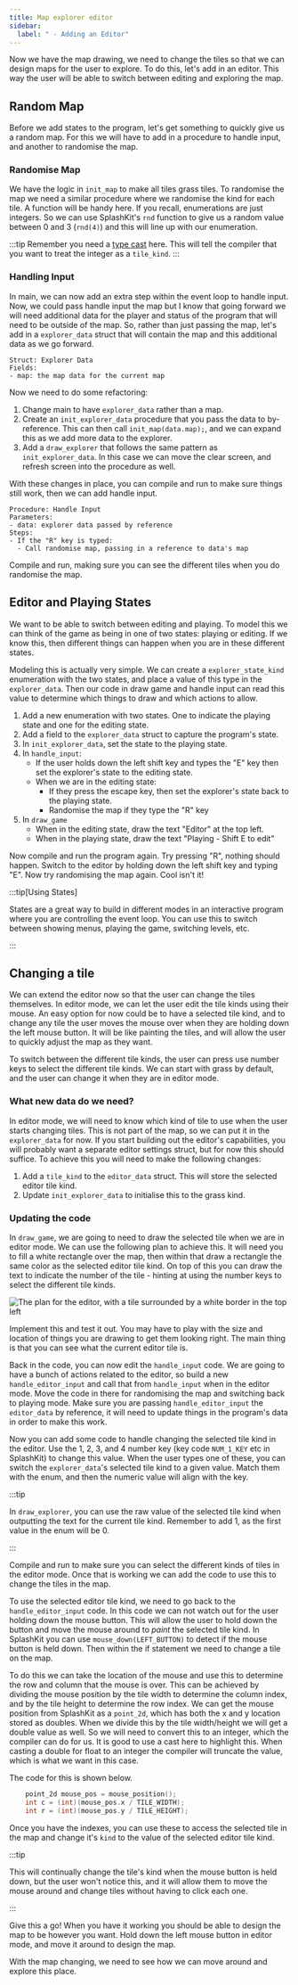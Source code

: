 ```yaml
---
title: Map explorer editor
sidebar:
  label: " - Adding an Editor"
---
```


Now we have the map drawing, we need to change the tiles so that we can design maps for the user to explore. To do this, let's add in an editor. This way the user will be able to switch between editing and exploring the map.

## Random Map

Before we add states to the program, let's get something to quickly give us a random map. For this we will have to add in a procedure to handle input, and another to randomise the map.

### Randomise Map

We have the logic in `init_map` to make all tiles grass tiles. To randomise the map we need a similar procedure where we randomise the kind for each tile. A function will be handy here. If you recall, enumerations are just integers. So we can use SplashKit's `rnd` function to give us a random value between 0 and 3 (`rnd(4)`) and this will line up with our enumeration.

:::tip
Remember you need a [type cast](../../../../part-2-organised-code/3-structuring-data/1-concepts/03-02-enum/#underlying-representation-and-casting) here. This will tell the compiler that you want to treat the integer as a `tile_kind`.
:::

### Handling Input

In main, we can now add an extra step within the event loop to handle input. Now, we could pass handle input the map but I know that going forward we will need additional data for the player and status of the program that will need to be outside of the map. So, rather than just passing the map, let's add in a `explorer_data` struct that will contain the map and this additional data as we go forward.

```
Struct: Explorer Data
Fields:
- map: the map data for the current map
```

Now we need to do some refactoring:

1. Change main to have `explorer_data` rather than a map.
2. Create an `init_explorer_data` procedure that you pass the data to by-reference. This can then call `init_map(data.map);`, and we can expand this as we add more data to the explorer.
3. Add a `draw_explorer` that follows the same pattern as `init_explorer_data`. In this case we can move the clear screen, and refresh screen into the procedure as well.

With these changes in place, you can compile and run to make sure things still work, then we can add handle input.

```
Procedure: Handle Input
Parameters:
- data: explorer data passed by reference
Steps:
- If the "R" key is typed:
  - Call randomise map, passing in a reference to data's map
```

Compile and run, making sure you can see the different tiles when you do randomise the map.

## Editor and Playing States

We want to be able to switch between editing and playing. To model this we can think of the game as being in one of two states: playing or editing. If we know this, then different things can happen when you are in these different states.

Modeling this is actually very simple. We can create a `explorer_state_kind` enumeration with the two states, and place a value of this type in the `explorer_data`. Then our code in draw game and handle input can read this value to determine which things to draw and which actions to allow.

1. Add a new enumeration with two states. One to indicate the playing state and one for the editing state.
2. Add a field to the `explorer_data` struct to capture the program's state.
3. In `init_explorer_data`, set the state to the playing state.
4. In `handle_input`:
   - If the user holds down the left shift key and types the "E" key then set the explorer's state to the editing state.
   - When we are in the editing state:
     - If they press the escape key, then set the explorer's state back to the playing state.
     - Randomise the map if they type the "R" key
5. In `draw_game`
   - When in the editing state, draw the text "Editor" at the top left.
   - When in the playing state, draw the text "Playing - Shift E to edit"

Now compile and run the program again. Try pressing "R", nothing should happen. Switch to the editor by holding down the left shift key and typing "E". Now try randomising the map again. Cool isn't it!

:::tip[Using States]

States are a great way to build in different modes in an interactive program where you are controlling the event loop. You can use this to switch between showing menus, playing the game, switching levels, etc.

:::

## Changing a tile

We can extend the editor now so that the user can change the tiles themselves. In editor mode, we can let the user edit the tile kinds using their mouse. An easy option for now could be to have a selected tile kind, and to change any tile the user moves the mouse over when they are holding down the left mouse button. It will be like painting the tiles, and will allow the user to quickly adjust the map as they want.

To switch between the different tile kinds, the user can press use number keys to select the different tile kinds. We can start with grass by default, and the user can change it when they are in editor mode.

### What new data do we need?

In editor mode, we will need to know which kind of tile to use when the user starts changing tiles. This is not part of the map, so we can put it in the `explorer_data` for now. If you start building out the editor's capabilities, you will probably want a separate editor settings struct, but for now this should suffice. To achieve this you will need to make the following changes:

1. Add a `tile_kind` to the `editor_data` struct. This will store the selected editor tile kind.
2. Update `init_explorer_data` to initialise this to the grass kind.

### Updating the code

In `draw_game`, we are going to need to draw the selected tile when we are in editor mode. We can use the following plan to achieve this. It will need you to fill a white rectangle over the map, then within that draw a rectangle the same color as the selected editor tile kind. On top of this you can draw the text to indicate the number of the tile - hinting at using the number keys to select the different tile kinds.

![The plan for the editor, with a tile surrounded by a white border in the top left](./images/editor-plan.png)

Implement this and test it out. You may have to play with the size and location of things you are drawing to get them looking right. The main thing is that you can see what the current editor tile is.

Back in the code, you can now edit the `handle_input` code. We are going to have a bunch of actions related to the editor, so build a new `handle_editor_input` and call that from `handle_input` when in the editor mode. Move the code in there for randomising the map and switching back to playing mode. Make sure you are passing `handle_editor_input` the `editor_data` by reference, it will need to update things in the program's data in order to make this work.

Now you can add some code to handle changing the selected tile kind in the editor. Use the 1, 2, 3, and 4 number key (key code `NUM_1_KEY` etc in SplashKit) to change this value. When the user types one of these, you can switch the `explorer_data`'s selected tile kind to a given value. Match them with the enum, and then the numeric value will align with the key.

:::tip

In `draw_explorer`, you can use the raw value of the selected tile kind when outputting the text for the current tile kind. Remember to add 1, as the first value in the enum will be 0.

:::

Compile and run to make sure you can select the different kinds of tiles in the editor mode. Once that is working we can add the code to use this to change the tiles in the map.

To use the selected editor tile kind, we need to go back to the `handle_editor_input` code. In this code we can not watch out for the user holding down the mouse button. This will allow the user to hold down the button and move the mouse around to *paint* the selected tile kind. In SplashKit you can use `mouse_down(LEFT_BUTTON)` to detect if the mouse button is held down. Then within the if statement we need to change a tile on the map.

To do this we can take the location of the mouse and use this to determine the row and column that the mouse is over. This can be achieved by dividing the mouse position by the tile width to determine the column index, and by the tile height to determine the row index. We can get the mouse position from SplashKit as a `point_2d`, which has both the x and y location stored as doubles. When we divide this by the tile width/height we will get a double value as well. So we will need to convert this to an integer, which the compiler can do for us. It is good to use a cast here to highlight this. When casting a double for float to an integer the compiler will truncate the value, which is what we want in this case.

The code for this is shown below.

```cpp
    point_2d mouse_pos = mouse_position();
    int c = (int)(mouse_pos.x / TILE_WIDTH);
    int r = (int)(mouse_pos.y / TILE_HEIGHT);
```

Once you have the indexes, you can use these to access the selected tile in the map and change it's `kind` to the value of the selected editor tile kind.

:::tip

This will continually change the tile's kind when the mouse button is held down, but the user won't notice this, and it will allow them to move the mouse around and change tiles without having to click each one.

:::

Give this a go! When you have it working you should be able to design the map to be however you want. Hold down the left mouse button in editor mode, and move it around to design the map.

With the map changing, we need to see how we can move around and explore this place.
